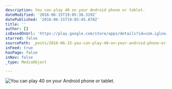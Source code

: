 ```yaml
---
description: You can play 40 on your Android phone or tablet.
dateModified: '2016-06-15T19:05:38.319Z'
datePublished: '2016-06-15T19:05:45.878Z'
title: ''
author: []
isBasedOnUrl: 'https://play.google.com/store/apps/details?id=com.iglooJuan.ficto40'
starred: false
sourcePath: _posts/2016-06-15-you-can-play-40-on-your-android-phone-or-tablet.md
inFeed: true
hasPage: false
inNav: false
_type: MediaObject

---
```

![You can play 40 on your Android phone or tablet.](https://the-grid-user-content.s3-us-west-2.amazonaws.com/ebace861-5e10-46cb-bdbc-49c1b522090a.png)